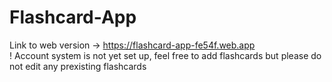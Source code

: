 # Flashcard-App
Link to web version -> https://flashcard-app-fe54f.web.app <br />
! Account system is not yet set up, feel free to add flashcards but please do not edit any prexisting flashcards
